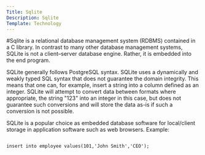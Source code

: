 ```yaml
---
Title: Sqlite
Description: Sqlite
Template: Technology
---
```


#Sqlite
is a relational database management system (RDBMS) contained in a C library. In contrast to many other database management systems, SQLite is not a client–server database engine. Rather, it is embedded into the end program.

SQLite generally follows PostgreSQL syntax. SQLite uses a dynamically and weakly typed SQL syntax that does not guarantee the domain integrity. This means that one can, for example, insert a string into a column defined as an integer. SQLite will attempt to convert data between formats where appropriate, the string "123" into an integer in this case, but does not guarantee such conversions and will store the data as-is if such a conversion is not possible.

SQLite is a popular choice as embedded database software for local/client storage in application software such as web browsers. Example:


```sqlite

insert into employee values(101,'John Smith','CEO');

```
